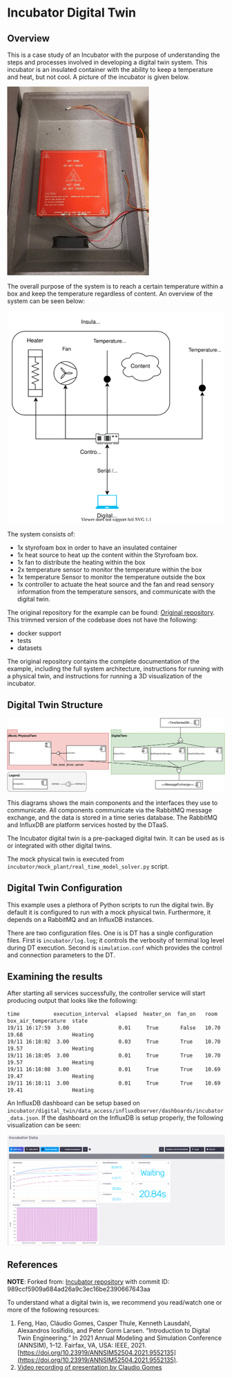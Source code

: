 # Incubator Digital Twin

## Overview

This is a case study of an Incubator with the purpose of understanding
the steps and processes involved in developing a digital twin system.
This incubator is an insulated container with the ability to keep a temperature
and heat, but not cool. A picture of the incubator is given below.

![Incubator Picture](figures/incubator_pt.png)

The overall purpose of the system is to reach a certain temperature within
a box and keep the temperature regardless of content.
An overview of the system can be seen below:

![Incubator Schematic](figures/system.svg)

The system consists of:

* 1x styrofoam box in order to have an insulated container
* 1x heat source to heat up the content within the Styrofoam box.
* 1x fan to distribute the heating within the box
* 2x temperature sensor to monitor the temperature within the box
* 1x temperature Sensor to monitor the temperature outside the box
* 1x controller to actuate the heat source and the fan and read sensory
  information from the temperature sensors, and communicate with
  the digital twin.

The original repository for the example can be found: [Original repository](https://github.com/INTO-CPS-Association/example_digital-twin_incubator/).
This trimmed version of the codebase does not have the following:

* docker support
* tests
* datasets

The original repository contains the complete documentation of
the example, including the full system architecture, instructions for
running with a physical twin, and instructions for running
a 3D visualization of the incubator.

## Digital Twin Structure

![System overview of the incubator](figures/dt-structure.svg)

This diagrams shows the main components and the interfaces they use to communicate.
All components communicate via the RabbitMQ message exchange,
and the data is stored in a time series database.
The RabbitMQ and InfluxDB are platform services hosted by the DTaaS.

The Incubator digital twin is a pre-packaged digital twin. It can be
used as is or integrated with other digital twins.

The mock physical twin is executed from
`incubator/mock_plant/real_time_model_solver.py` script.

## Digital Twin Configuration

This example uses a plethora of Python scripts to run the digital twin.
By default it is configured to run with a mock physical twin.
Furthermore, it depends on a RabbitMQ and an InfluxDB instances.

There are two configuration files. One is is DT has a single configuration files.
First is `incubator/log.log`; it controls the verbosity of terminal log level
during DT execution.
Second is `simulation.conf` which provides the control and
connection parameters to the DT.

## Examining the results

After starting all services successfully, the controller service will
start producing output that looks like the following:

````log
time           execution_interval  elapsed  heater_on  fan_on   room   box_air_temperature  state
19/11 16:17:59  3.00                0.01     True       False   10.70  19.68                Heating
19/11 16:18:02  3.00                0.03     True       True    10.70  19.57                Heating
19/11 16:18:05  3.00                0.01     True       True    10.70  19.57                Heating
19/11 16:18:08  3.00                0.01     True       True    10.69  19.47                Heating
19/11 16:18:11  3.00                0.01     True       True    10.69  19.41                Heating
````

An InfluxDB dashboard can be setup based on
`incubator/digital_twin/data_access/influxdbserver/dashboards/incubator_data.json`.
If the dashboard on the InfluxDB is setup properly,
the following visualization can be seen:

![Influx Dashboard](figures/visualization.png)

## References

**NOTE**: Forked from:
[Incubator repository](https://github.com/INTO-CPS-Association/example_digital-twin_incubator/)
with commit ID: 989ccf5909a684ad26a9c3ec16be2390667643aa

To understand what a digital twin is, we recommend you read/watch one
or more of the following resources:

1. Feng, Hao, Cláudio Gomes, Casper Thule, Kenneth Lausdahl,
   Alexandros Iosifidis, and Peter Gorm Larsen. “Introduction to
   Digital Twin Engineering.” In 2021 Annual Modeling and Simulation
   Conference (ANNSIM), 1–12. Fairfax, VA, USA: IEEE, 2021.
   [https://doi.org/10.23919/ANNSIM52504.2021.9552135](https://doi.org/10.23919/ANNSIM52504.2021.9552135).
1. [Video recording of presentation by Claudio Gomes](https://videos.ida.dk/media/Introduction+to+Digital+Twin+Engineering+with+Cl%C3%A1udio+%C3%82ngelo+Gon%C3%A7alves+Gomes%2C+Aarhus+Universitet/1_7r1j05g8/256930613)
